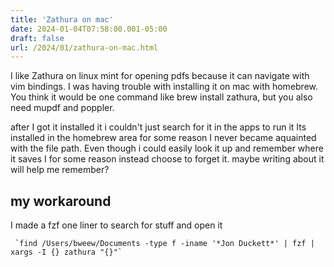 ```yaml
---
title: 'Zathura on mac'
date: 2024-01-04T07:58:00.001-05:00
draft: false
url: /2024/01/zathura-on-mac.html
---
```


I like Zathura on linux mint for opening pdfs because it can navigate with vim bindings. I was having trouble with installing it on mac with homebrew. You think it would be one command like brew install zathura, but you also need mupdf and poppler.

after I got it installed it i couldn't just search for it in the apps to run it Its installed in the homebrew area for some reason I never became aquainted with the file path. Even though i could easily look it up and remember where it saves I for some reason instead choose to forget it. maybe writing about it will help me remember?

my workaround
-------------

I made a fzf one liner to search for stuff and open it

```
 `find /Users/bweew/Documents -type f -iname '*Jon Duckett*' | fzf | xargs -I {} zathura "{}"` 

```